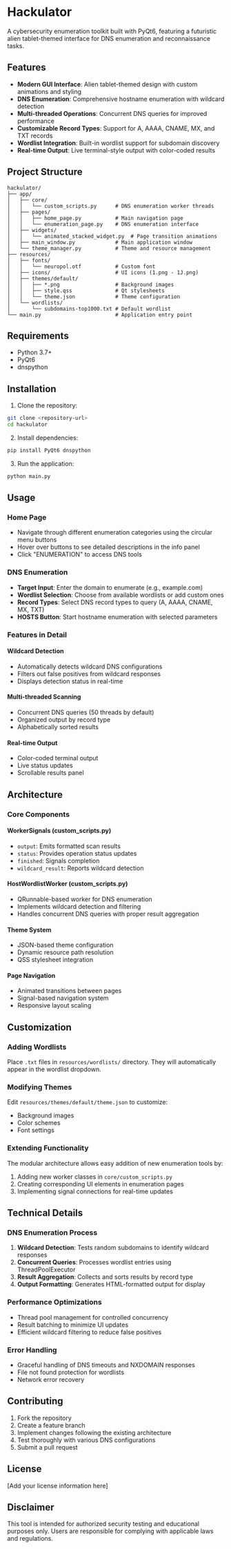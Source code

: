 # Hackulator

A cybersecurity enumeration toolkit built with PyQt6, featuring a futuristic alien tablet-themed interface for DNS enumeration and reconnaissance tasks.

## Features

- **Modern GUI Interface**: Alien tablet-themed design with custom animations and styling
- **DNS Enumeration**: Comprehensive hostname enumeration with wildcard detection
- **Multi-threaded Operations**: Concurrent DNS queries for improved performance
- **Customizable Record Types**: Support for A, AAAA, CNAME, MX, and TXT records
- **Wordlist Integration**: Built-in wordlist support for subdomain discovery
- **Real-time Output**: Live terminal-style output with color-coded results

## Project Structure

```
hackulator/
├── app/
│   ├── core/
│   │   └── custom_scripts.py      # DNS enumeration worker threads
│   ├── pages/
│   │   ├── home_page.py           # Main navigation page
│   │   └── enumeration_page.py    # DNS enumeration interface
│   ├── widgets/
│   │   └── animated_stacked_widget.py  # Page transition animations
│   ├── main_window.py             # Main application window
│   └── theme_manager.py           # Theme and resource management
├── resources/
│   ├── fonts/
│   │   └── neuropol.otf           # Custom font
│   ├── icons/                     # UI icons (1.png - 1J.png)
│   ├── themes/default/
│   │   ├── *.png                  # Background images
│   │   ├── style.qss              # Qt stylesheets
│   │   └── theme.json             # Theme configuration
│   └── wordlists/
│       └── subdomains-top1000.txt # Default wordlist
└── main.py                        # Application entry point
```

## Requirements

- Python 3.7+
- PyQt6
- dnspython

## Installation

1. Clone the repository:
```bash
git clone <repository-url>
cd hackulator
```

2. Install dependencies:
```bash
pip install PyQt6 dnspython
```

3. Run the application:
```bash
python main.py
```

## Usage

### Home Page
- Navigate through different enumeration categories using the circular menu buttons
- Hover over buttons to see detailed descriptions in the info panel
- Click "ENUMERATION" to access DNS tools

### DNS Enumeration
- **Target Input**: Enter the domain to enumerate (e.g., example.com)
- **Wordlist Selection**: Choose from available wordlists or add custom ones
- **Record Types**: Select DNS record types to query (A, AAAA, CNAME, MX, TXT)
- **HOSTS Button**: Start hostname enumeration with selected parameters

### Features in Detail

#### Wildcard Detection
- Automatically detects wildcard DNS configurations
- Filters out false positives from wildcard responses
- Displays detection status in real-time

#### Multi-threaded Scanning
- Concurrent DNS queries (50 threads by default)
- Organized output by record type
- Alphabetically sorted results

#### Real-time Output
- Color-coded terminal output
- Live status updates
- Scrollable results panel

## Architecture

### Core Components

#### WorkerSignals (custom_scripts.py)
- `output`: Emits formatted scan results
- `status`: Provides operation status updates
- `finished`: Signals completion
- `wildcard_result`: Reports wildcard detection

#### HostWordlistWorker (custom_scripts.py)
- QRunnable-based worker for DNS enumeration
- Implements wildcard detection and filtering
- Handles concurrent DNS queries with proper result aggregation

#### Theme System
- JSON-based theme configuration
- Dynamic resource path resolution
- QSS stylesheet integration

#### Page Navigation
- Animated transitions between pages
- Signal-based navigation system
- Responsive layout scaling

## Customization

### Adding Wordlists
Place `.txt` files in `resources/wordlists/` directory. They will automatically appear in the wordlist dropdown.

### Modifying Themes
Edit `resources/themes/default/theme.json` to customize:
- Background images
- Color schemes
- Font settings

### Extending Functionality
The modular architecture allows easy addition of new enumeration tools by:
1. Adding new worker classes in `core/custom_scripts.py`
2. Creating corresponding UI elements in enumeration pages
3. Implementing signal connections for real-time updates

## Technical Details

### DNS Enumeration Process
1. **Wildcard Detection**: Tests random subdomains to identify wildcard responses
2. **Concurrent Queries**: Processes wordlist entries using ThreadPoolExecutor
3. **Result Aggregation**: Collects and sorts results by record type
4. **Output Formatting**: Generates HTML-formatted output for display

### Performance Optimizations
- Thread pool management for controlled concurrency
- Result batching to minimize UI updates
- Efficient wildcard filtering to reduce false positives

### Error Handling
- Graceful handling of DNS timeouts and NXDOMAIN responses
- File not found protection for wordlists
- Network error recovery

## Contributing

1. Fork the repository
2. Create a feature branch
3. Implement changes following the existing architecture
4. Test thoroughly with various DNS configurations
5. Submit a pull request

## License

[Add your license information here]

## Disclaimer

This tool is intended for authorized security testing and educational purposes only. Users are responsible for complying with applicable laws and regulations.